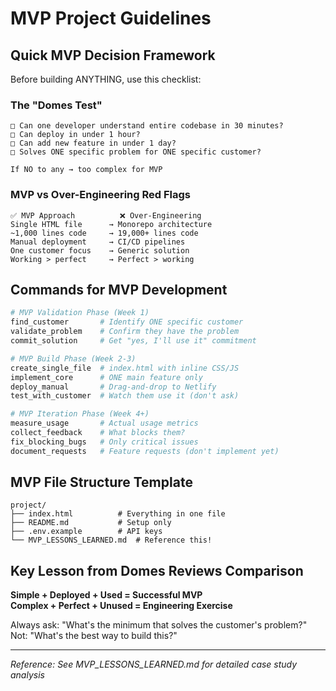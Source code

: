 # MVP Project Guidelines

## Quick MVP Decision Framework

Before building ANYTHING, use this checklist:

### The "Domes Test"
```
□ Can one developer understand entire codebase in 30 minutes?
□ Can deploy in under 1 hour?  
□ Can add new feature in under 1 day?
□ Solves ONE specific problem for ONE specific customer?

If NO to any → too complex for MVP
```

### MVP vs Over-Engineering Red Flags
```
✅ MVP Approach          ❌ Over-Engineering
Single HTML file      → Monorepo architecture
~1,000 lines code     → 19,000+ lines code  
Manual deployment     → CI/CD pipelines
One customer focus    → Generic solution
Working > perfect     → Perfect > working
```

## Commands for MVP Development

```bash
# MVP Validation Phase (Week 1)
find_customer       # Identify ONE specific customer
validate_problem    # Confirm they have the problem
commit_solution     # Get "yes, I'll use it" commitment

# MVP Build Phase (Week 2-3)  
create_single_file  # index.html with inline CSS/JS
implement_core      # ONE main feature only
deploy_manual       # Drag-and-drop to Netlify
test_with_customer  # Watch them use it (don't ask)

# MVP Iteration Phase (Week 4+)
measure_usage       # Actual usage metrics
collect_feedback    # What blocks them?
fix_blocking_bugs   # Only critical issues
document_requests   # Feature requests (don't implement yet)
```

## MVP File Structure Template
```
project/
├── index.html          # Everything in one file
├── README.md           # Setup only
├── .env.example        # API keys
└── MVP_LESSONS_LEARNED.md  # Reference this!
```

## Key Lesson from Domes Reviews Comparison

**Simple + Deployed + Used = Successful MVP**  
**Complex + Perfect + Unused = Engineering Exercise**

Always ask: "What's the minimum that solves the customer's problem?"
Not: "What's the best way to build this?"

---

*Reference: See MVP_LESSONS_LEARNED.md for detailed case study analysis*